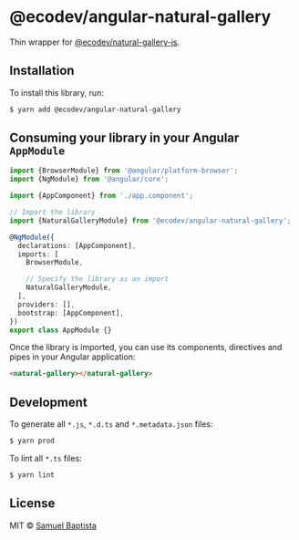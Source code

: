 # @ecodev/angular-natural-gallery

Thin wrapper for [@ecodev/natural-gallery-js](https://github.com/Ecodev/natural-gallery-js).

## Installation

To install this library, run:

```bash
$ yarn add @ecodev/angular-natural-gallery
```

## Consuming your library in your Angular `AppModule`

```typescript
import {BrowserModule} from '@angular/platform-browser';
import {NgModule} from '@angular/core';

import {AppComponent} from './app.component';

// Import the library
import {NaturalGalleryModule} from '@ecodev/angular-natural-gallery';

@NgModule({
  declarations: [AppComponent],
  imports: [
    BrowserModule,

    // Specify the library as an import
    NaturalGalleryModule,
  ],
  providers: [],
  bootstrap: [AppComponent],
})
export class AppModule {}
```

Once the library is imported, you can use its components, directives and pipes in your Angular application:

```html
<natural-gallery></natural-gallery>
```

## Development

To generate all `*.js`, `*.d.ts` and `*.metadata.json` files:

```bash
$ yarn prod
```

To lint all `*.ts` files:

```bash
$ yarn lint
```

## License

MIT © [Samuel Baptista](mailto:samuel.baptista@ecodev.ch)

